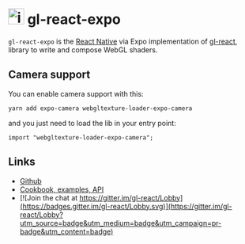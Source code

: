 # <img width="32" alt="icon" src="https://cloud.githubusercontent.com/assets/211411/9813786/eacfcc24-5888-11e5-8f9b-5a907a2cbb21.png"> gl-react-expo

`gl-react-expo` is the [React Native](https://facebook.github.io/react-native/) via Expo implementation of [gl-react](https://github.com/gre/gl-react), library to write and compose WebGL shaders.

## Camera support

You can enable camera support with this:

```
yarn add expo-camera webgltexture-loader-expo-camera
```

and you just need to load the lib in your entry point:

```
import "webgltexture-loader-expo-camera";
```

## Links

- [Github](https://github.com/gre/gl-react)
- [Cookbook, examples, API](https://gl-react-cookbook.surge.sh)
- [![Join the chat at https://gitter.im/gl-react/Lobby](https://badges.gitter.im/gl-react/Lobby.svg)](https://gitter.im/gl-react/Lobby?utm_source=badge&utm_medium=badge&utm_campaign=pr-badge&utm_content=badge)
